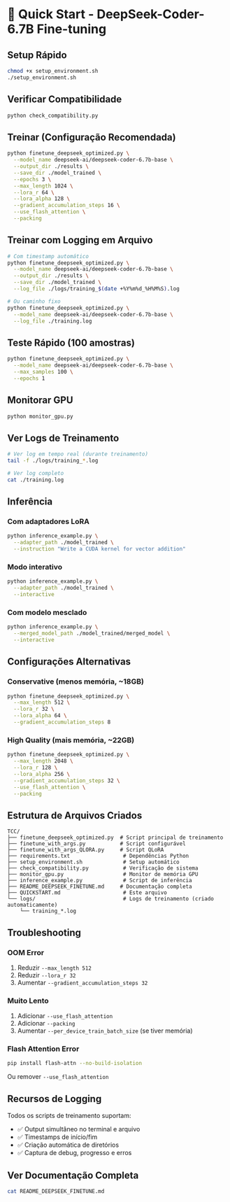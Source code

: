 # 🚀 Quick Start - DeepSeek-Coder-6.7B Fine-tuning

## Setup Rápido

```bash
chmod +x setup_environment.sh
./setup_environment.sh
```

## Verificar Compatibilidade

```bash
python check_compatibility.py
```

## Treinar (Configuração Recomendada)

```bash
python finetune_deepseek_optimized.py \
  --model_name deepseek-ai/deepseek-coder-6.7b-base \
  --output_dir ./results \
  --save_dir ./model_trained \
  --epochs 3 \
  --max_length 1024 \
  --lora_r 64 \
  --lora_alpha 128 \
  --gradient_accumulation_steps 16 \
  --use_flash_attention \
  --packing
```

## Treinar com Logging em Arquivo

```bash
# Com timestamp automático
python finetune_deepseek_optimized.py \
  --model_name deepseek-ai/deepseek-coder-6.7b-base \
  --output_dir ./results \
  --save_dir ./model_trained \
  --log_file ./logs/training_$(date +%Y%m%d_%H%M%S).log

# Ou caminho fixo
python finetune_deepseek_optimized.py \
  --model_name deepseek-ai/deepseek-coder-6.7b-base \
  --log_file ./training.log
```

## Teste Rápido (100 amostras)

```bash
python finetune_deepseek_optimized.py \
  --model_name deepseek-ai/deepseek-coder-6.7b-base \
  --max_samples 100 \
  --epochs 1
```

## Monitorar GPU

```bash
python monitor_gpu.py
```

## Ver Logs de Treinamento

```bash
# Ver log em tempo real (durante treinamento)
tail -f ./logs/training_*.log

# Ver log completo
cat ./training.log
```

## Inferência

### Com adaptadores LoRA
```bash
python inference_example.py \
  --adapter_path ./model_trained \
  --instruction "Write a CUDA kernel for vector addition"
```

### Modo interativo
```bash
python inference_example.py \
  --adapter_path ./model_trained \
  --interactive
```

### Com modelo mesclado
```bash
python inference_example.py \
  --merged_model_path ./model_trained/merged_model \
  --interactive
```

## Configurações Alternativas

### Conservative (menos memória, ~18GB)
```bash
python finetune_deepseek_optimized.py \
  --max_length 512 \
  --lora_r 32 \
  --lora_alpha 64 \
  --gradient_accumulation_steps 8
```

### High Quality (mais memória, ~22GB)
```bash
python finetune_deepseek_optimized.py \
  --max_length 2048 \
  --lora_r 128 \
  --lora_alpha 256 \
  --gradient_accumulation_steps 32 \
  --use_flash_attention \
  --packing
```

## Estrutura de Arquivos Criados

```
TCC/
├── finetune_deepseek_optimized.py  # Script principal de treinamento
├── finetune_with_args.py           # Script configurável
├── finetune_with_args_QLORA.py     # Script QLoRA
├── requirements.txt                 # Dependências Python
├── setup_environment.sh             # Setup automático
├── check_compatibility.py           # Verificação de sistema
├── monitor_gpu.py                   # Monitor de memória GPU
├── inference_example.py             # Script de inferência
├── README_DEEPSEEK_FINETUNE.md     # Documentação completa
├── QUICKSTART.md                    # Este arquivo
└── logs/                            # Logs de treinamento (criado automaticamente)
    └── training_*.log
```

## Troubleshooting

### OOM Error
1. Reduzir `--max_length 512`
2. Reduzir `--lora_r 32`
3. Aumentar `--gradient_accumulation_steps 32`

### Muito Lento
1. Adicionar `--use_flash_attention`
2. Adicionar `--packing`
3. Aumentar `--per_device_train_batch_size` (se tiver memória)

### Flash Attention Error
```bash
pip install flash-attn --no-build-isolation
```
Ou remover `--use_flash_attention`

## Recursos de Logging

Todos os scripts de treinamento suportam:
- ✅ Output simultâneo no terminal e arquivo
- ✅ Timestamps de início/fim
- ✅ Criação automática de diretórios
- ✅ Captura de debug, progresso e erros

## Ver Documentação Completa

```bash
cat README_DEEPSEEK_FINETUNE.md
```
